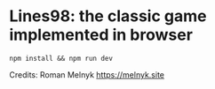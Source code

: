 # Lines98: the classic game implemented in browser

`npm install && npm run dev`

Credits: Roman Melnyk <https://melnyk.site>
